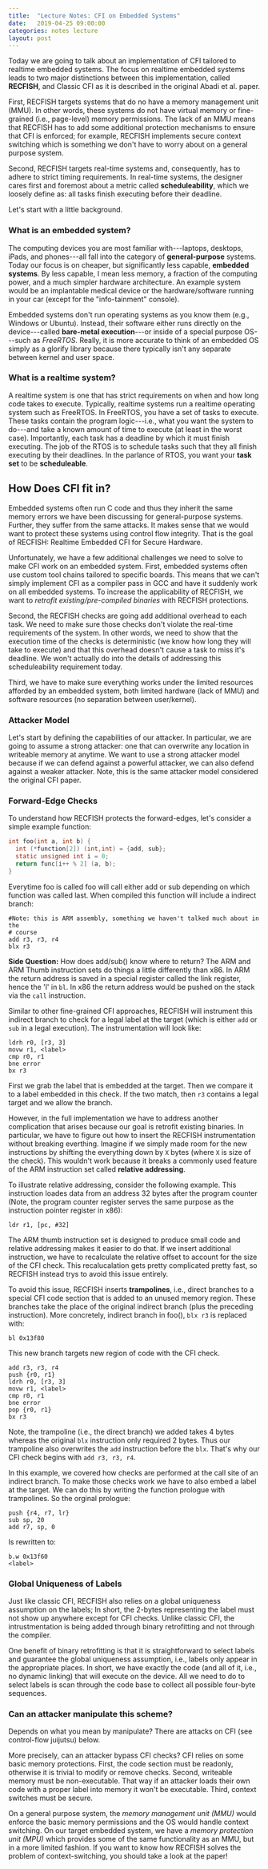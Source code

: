 ```yaml
---
title:  "Lecture Notes: CFI on Embedded Systems"
date:   2019-04-25 09:00:00
categories: notes lecture 
layout: post
---
```



Today we are going to talk about an implementation of CFI tailored to realtime
embedded systems. The focus on realtime embedded systems leads to two major
distinctions between this implementation, called **RECFISH**, and Classic CFI
as it is described in the original Abadi et al. paper. 

First, RECFISH targets systems that do no have a memory management unit (MMU).
In other words, these systems do not have virtual memory or fine-grained (i.e.,
page-level) memory permissions. The lack of an MMU means that RECFISH has to
add some additional protection mechanisms to ensure that CFI is enforced; for
example, RECFISH implements secure context switching which is something we
don't have to worry about on a general purpose system.

Second, RECFISH targets real-time systems and, consequently, has to adhere to
strict timing requirements. In real-time systems, the designer cares first and
foremost about a metric called  **scheduleability**, which we loosely define
as: all tasks finish executing before their deadline.

Let's start with a little background.

### What is an embedded system?

The computing devices you are most familiar with---laptops, desktops, iPads,
and phones---all fall into the category of **general-purpose** systems. Today
our focus is on cheaper, but significantly less capable, **embedded systems**.
By less capable, I mean less memory, a fraction of the computing power, and a
much simpler hardware architecture. An example system would be an implantable
medical device or the hardware/software running in your car (except for the
"info-tainment" console). 

Embedded systems don't run operating systems as you know them (e.g.,
Windows or Ubuntu). Instead, their software either runs directly on the
device---called **bare-metal execution**---or inside of a special purpose OS---such
as *FreeRTOS*. Really, it is more accurate to think of an embedded OS simply as
a glorify library because there typically isn't any separate between kernel
and user space. 


### What is a realtime system?

A realtime system is one that has strict requirements on when and how long code
takes to execute. Typically, realtime systems run a realtime operating system
such as FreeRTOS. In FreeRTOS, you have a set of tasks to execute. These tasks
contain the program logic---i.e., what you want the system to do---and take a
known amount of time to execute (at least in the worst case). Importantly, each
task has a deadline by which it must finish executing. The job of the RTOS is
to schedule tasks such that they all finish executing by their deadlines.  In
the parlance of RTOS, you want your **task set** to be **scheduleable**. 

## How Does CFI fit in?

Embedded systems often run C code and thus they inherit the same memory errors
we have been discussing for general-purpose systems. Further, they suffer from
the same attacks. It makes sense that we would want to protect these systems
using control flow integrity.  That is the goal of RECFISH: Realtime Embedded
CFI for Secure Hardware. 

Unfortunately, we have a few additional challenges we need to solve to make CFI
work on an embedded system. First, embedded systems often use custom tool
chains tailored to specific boards. This means that we can't simply implement
CFI as a compiler pass in GCC and have it suddenly work on all embedded
systems. To increase the applicability of RECFISH, we want to *retrofit
existing/pre-compiled binaries* with RECFISH protections.  

Second, the RECFISH checks are going add additional overhead to each task. We
need to make sure those checks don't violate the real-time requirements of the
system. In other words, we need to show that the execution time of the checks
is deterministic (we know how long they will take to execute) and that this
overhead doesn't cause a task to miss it's deadline. We won't actually do into
the details of addressing this scheduleability requirement today.  

Third, we have to make sure everything works under the limited resources
afforded by an embedded system, both limited hardware (lack of MMU) and
software resources (no separation between user/kernel). 


### Attacker Model

Let's start by defining the capabilities of our attacker. In particular, we are
going to assume a strong attacker: one that can overwrite any location in
writeable memory at anytime. We want to use a strong attacker model because if
we can defend against a powerful attacker, we can also defend against a weaker
attacker. Note, this is the same attacker model considered the original CFI
paper. 


### Forward-Edge Checks

To understand how RECFISH protects the forward-edges, let's consider a simple
example function:

```C
int foo(int a, int b) {
  int (*function[2]) (int,int) = {add, sub};
  static unsigned int i = 0;
  return func[i++ % 2] (a, b);
}
```

Everytime foo is called foo will call either add or sub depending on which
function was called last. When compiled this function will include a indirect
branch:

```
#Note: this is ARM assembly, something we haven't talked much about in the
# course
add r3, r3, r4
blx r3
```


**Side Question:** How does add/sub() know where to return?  The ARM and ARM
Thumb instruction sets do things a little differently than x86.  In ARM the
return address is saved in a special register called the link register, hence
the 'l' in `bl`. In x86 the return address would be pushed on the stack via the
`call` instruction.


Similar to other fine-grained CFI approaches, RECFISH will instrument this
indirect branch to check for a legal label at the target (which is either `add`
or `sub` in a legal execution). The instrumentation will look like:

```
ldrh r0, [r3, 3] 
movw r1, <label>
cmp r0, r1
bne error
bx r3
```

First we grab the label that is embedded at the target. Then we compare it to a
label embedded in this check. If the two match, then `r3` contains a legal
target and we allow the branch. 

However, in the full implementation we have to address another complication
that arises because  our goal is retrofit existing binaries. In particular, we
have to figure out how to insert the RECFISH instrumentation without breaking
everthing.  Imagine if we simply made room for the new instructions by shifting
the everything down by `X` bytes (where `X` is size of the check). This wouldn't work
because it breaks a commonly used feature of the ARM instruction set called **relative addressing**. 

To illustrate relative addressing, consider the following example. This
instruction loades data from an address 32 bytes after the program counter
(Note, the program counter register serves the same purpose as the instruction
pointer register in x86):

```
ldr r1, [pc, #32]
```  

The ARM thumb instruction set is designed to produce small code and relative
addressing makes it easier to do that.  If we insert additional instruction, we
have to recalculate the relative offset to account for the size of the CFI
check. This recalucalation gets pretty complicated pretty fast, so RECFISH
instead trys to avoid this issue entirely.

To avoid this issue, RECFISH inserts **trampolines**, i.e., direct branches to
a special CFI code section that is added to an unused memory region.  These
branches take the place of the original indirect branch (plus the preceding
instruction). More concretely, indirect branch in foo(), `blx r3` is replaced
with: 

```
bl 0x13f80
```

This new branch targets new region of code with the CFI check.

```
add r3, r3, r4
push {r0, r1}
ldrh r0, [r3, 3] 
movw r1, <label>
cmp r0, r1
bne error
pop {r0, r1}
bx r3
```

Note, the trampoline (i.e., the direct branch) we added takes 4 bytes whereas
the original `blx` instruction only required 2 bytes. Thus our trampoline also
overwrites the `add` instruction before the `blx`. That's why our CFI check
begins with `add r3, r3, r4`.

In this  example, we covered how checks are performed at the call site of an
indirect branch. To make those checks work we have to also embed a label at the
target. We can do this by writing the function prologue with trampolines. So
the orginal prologue:

```
push {r4, r7, lr}
sub sp, 20
add r7, sp, 0
```
Is rewritten to:

```
b.w 0x13f60
<label>
```

### Global Uniqueness of Labels

Just like classic CFI, RECFISH also relies on a global uniqueness assumption on
the labels; In short, the 2-bytes representing the label must not show up
anywhere except for CFI checks.   Unlike classic CFI, the intrustmentation is
being added through binary retrofitting and not through the compiler.

One benefit of binary retrofitting is that it is straightforward to select
labels and guarantee the global uniqueness assumption, i.e., labels only appear
in the appropriate places. In short, we have exactly the code (and all of it,
i.e., no dynamic linking) that will execute on the device. All we need to do to
select labels is scan through the code base to collect all possible four-byte
sequences.


### Can an attacker manipulate this scheme?

Depends on what you mean by manipulate? There are attacks on CFI (see
control-flow juijutsu) below.

More precisely, can an attacker bypass CFI checks?  CFI relies on some basic
memory protections. First, the code section must be readonly, otherwise it is
trivial to modify or remove checks.  Second, writeable memory must be
non-executable. That way if an attacker loads their own code with a proper
label into memory it won't be executable. Third, context switches must be
secure. 

On a general purpose system, the *memory management unit (MMU)* would enforce the basic
memory permissions and the OS would handle context switching. On our target
embedded system, we have a *memory protection unit (MPU)* which provides some of
the same functionality as an MMU, but in a more limited fashion. If you want to
know how RECFISH solves the problem of context-switching, you should take a
look at the paper!
 


